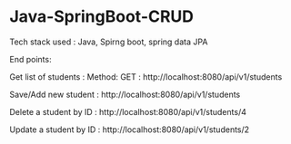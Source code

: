 # Java-SpringBoot-CRUD

Tech stack used : Java, Spirng boot, spring data JPA

End points:

Get list of students : Method: GET :  http://localhost:8080/api/v1/students

Save/Add new student : http://localhost:8080/api/v1/students

Delete a student by ID : http://localhost:8080/api/v1/students/4

Update a student by ID : http://localhost:8080/api/v1/students/2
